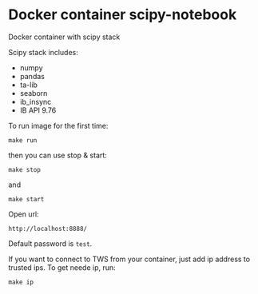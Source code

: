 # Docker container scipy-notebook


Docker container with scipy stack

Scipy stack includes:
- numpy
- pandas
- ta-lib
- seaborn
- ib_insync
- IB API 9.76

To run image for the first time:
```
make run
```

then you can use stop & start:
```
make stop
```
and
```
make start
```

Open url:
```
http://localhost:8888/
```

Default password is `test`.

If you want to connect to TWS from your container, just add ip address to trusted ips. To get neede ip, run:
```
make ip
```
